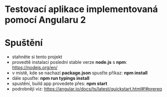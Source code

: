 # Testovací aplikace implementovaná pomocí Angularu 2 

# Spuštění
* stahněte si tento projekt
* provedtě instalaci poslední stable verze __node.js__ s __npm__: https://nodejs.org/en/
* v místě, kde se nachazí __package.json__ spusťte příkaz: __npm install__
* dále spusťte: __npm run typings install__
* spustění, build app provedete přes: __npm start__
* podrobněji viz: https://angular.io/docs/ts/latest/quickstart.html#!#prereq

